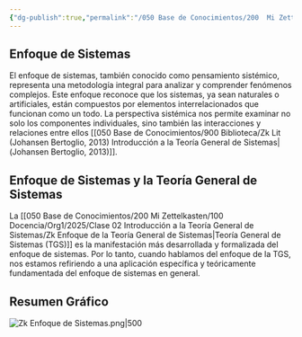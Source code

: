 ```yaml
---
{"dg-publish":true,"permalink":"/050 Base de Conocimientos/200  Mi Zettelkasten/100 Docencia/Org1/2025/Clase 02 Introducción a la Teoría General de Sistemas/Zk Enfoque de Sistemas/","tags":["definir"]}
---
```


## Enfoque de Sistemas
El enfoque de sistemas, también conocido como pensamiento sistémico, representa una metodología integral para analizar y comprender fenómenos complejos. Este enfoque reconoce que los sistemas, ya sean naturales o artificiales, están compuestos por elementos interrelacionados que funcionan como un todo. La perspectiva sistémica nos permite examinar no solo los componentes individuales, sino también las interacciones y relaciones entre ellos [[050 Base de Conocimientos/900 Biblioteca/Zk Lit (Johansen Bertoglio, 2013) Introducción a la Teoría General de Sistemas\|(Johansen Bertoglio, 2013)]]. 

## Enfoque de Sistemas y la Teoría General de Sistemas
La [[050 Base de Conocimientos/200  Mi Zettelkasten/100 Docencia/Org1/2025/Clase 02 Introducción a la Teoría General de Sistemas/Zk Enfoque de la Teoría General de Sistemas\|Teoría General de Sistemas (TGS)]] es la manifestación más desarrollada y formalizada del enfoque de sistemas. Por lo tanto, cuando hablamos del enfoque de la TGS, nos estamos refiriendo a una aplicación específica y teóricamente fundamentada del enfoque de sistemas en general.

## Resumen Gráfico
![Zk Enfoque de Sistemas.png|500](/img/user/050%20Base%20de%20Conocimientos/200%20%20Mi%20Zettelkasten/100%20Docencia/Org1/2025/Clase%2002%20Introducci%C3%B3n%20a%20la%20Teor%C3%ADa%20General%20de%20Sistemas/000%20Adjuntos/Zk%20Enfoque%20de%20Sistemas.png)
